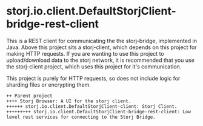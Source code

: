 # storj.io.client.DefaultStorjClient-bridge-rest-client

This is a REST client for communicating the the storj-bridge, implemented in Java.
Above this project sits a storj-client, which depends on this project for making HTTP requests.
If you are wanting to use this project to upload/download data to the storj network, it is recommended
that you use the storj-client project, which uses this project for it's communication.

This project is purely for HTTP requests, so does not include logic for sharding files or encrypting them.

```
++ Parent project
++++ Storj Browser: A UI for the storj client.
++++++ storj.io.client.DefaultStorjClient-client: Storj Client.
+++++++++ storj.io.client.DefaultStorjClient-bridge-rest-client: Low level rest services for connecting to the Storj Bridge.
```
